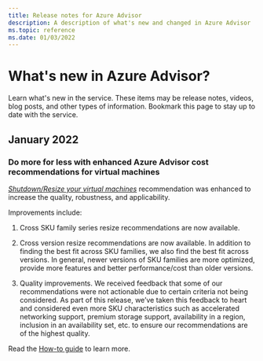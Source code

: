 ```yaml
---
title: Release notes for Azure Advisor
description: A description of what's new and changed in Azure Advisor
ms.topic: reference
ms.date: 01/03/2022
---
```

# What's new in Azure Advisor?

Learn what's new in the service. These items may be release notes, videos, blog posts, and other types of information. Bookmark this page to stay up to date with the service.

## January 2022

### Do more for less with enhanced Azure Advisor cost recommendations for virtual machines 

[*Shutdown/Resize your virtual machines*](advisor-cost-recommendations.md#optimize-virtual-machine-spend-by-resizing-or-shutting-down-underutilized-instances) recommendation was enhanced to increase the quality, robustness, and applicability.

Improvements include:  

1. Cross SKU family series resize recommendations are now available.  

1. Cross version resize recommendations are now available. In addition to finding the best fit across SKU families, we also find the best fit across versions. In general, newer versions of SKU families are more optimized, provide more features and better performance/cost than older versions. 

3. Quality improvements. We received feedback that some of our recommendations were not actionable due to certain criteria not being considered. As part of this release, we’ve taken this feedback to heart and considered even more SKU characteristics such as accelerated networking support, premium storage support, availability in a region, inclusion in an availability set, etc. to ensure our recommendations are of the highest quality. 

Read the [How-to guide](advisor-cost-recommendations.md#optimize-virtual-machine-spend-by-resizing-or-shutting-down-underutilized-instances) to learn more.
